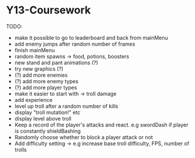 # Y13-Coursework

TODO:
- make it possible to go to leaderboard and back from mainMenu
- add enemy jumps after random number of frames
- finish mainMenu
- random item spawns
-> food, potions, boosters
- new stand and pant animations (?)
- try new graphics (?)
- (?) add more enemies
- (?) add more enemy types
- (?) add more player types
- make it easier to start with -> troll damage
- add experience
- level up troll after a random number of kills
- display "troll mutation!" etc
- display level above troll
- Keep a record of the player's attacks and react. e.g swordDash if player is constantly shieldBashing
- Randomly choose whether to block a player attack or not
- Add difficulty setting -> e.g increase base troll difficulty, FPS, number of trolls
